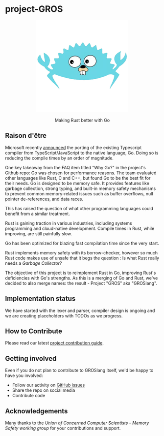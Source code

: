 # project-GROS
<div align="center">
  <picture>
    <img alt="GROS - Making Rust better with Go" src="img/gros.png" height="300">
  </picture>
  <p>Making Rust better with Go</p>
</div>

## Raison d'être

Microsoft recently [announced](https://devblogs.microsoft.com/typescript/typescript-native-port/) the porting of the existing Typescript compiler from TypeScript/JavaScript to the native language, Go. Doing so is reducing the compile times by an order of magnitude.

One key takeaway from the FAQ item titled "Why Go?" in the project's Github repo:
Go was chosen for performance reasons. The team evaluated other languages like Rust, C and C++, but found Go to be the best fit for their needs. Go is designed to be memory safe. It provides features like garbage collection, strong typing, and built-in memory safety mechanisms to prevent common memory-related issues such as buffer overflows, null pointer de-references, and data races.

This has raised the question of what other programming languages could benefit from a similar treatment. 

Rust is gaining traction in various industries, including systems programming and cloud-native development. Compile times in Rust, while improving, are still painfully slow. 

Go has been optimized for blazing fast compilation time since the very start. 

Rust implements memory safety with its borrow-checker, however so much Rust code makes use of unsafe that it begs the question : Is what Rust really needs a *Garbage Collector*?

The objective of this project is to reimplement Rust in Go, improving Rust's deficiencies with Go's strengths. As this is a merging of Go and Rust, we've decided to also merge names: the result - Project "GROS" aka "GROSlang".

## Implementation status

We have started with the lexer and parser, compiler design is ongoing and we are creating placeholders with TODOs as we progress.

## How to Contribute

Please read our latest [project contribution guide](https://github.com/UoCCS/project-GROS/blob/main/CONTRIBUTING.md).

## Getting involved

Even if you do not plan to contribute to GROSlang itself, we'd be happy to have you involved:

- Follow our activity on [GitHub issues](https://github.com/UoCCS/project-GROS/issues)
- Share the repo on social media
- Contribute code

## Acknowledgements

Many thanks to the _Union of Concerned Computer Scientists - Memory Safety working group_ for your contributions and support.
